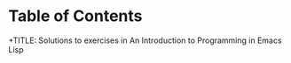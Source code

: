 
# Table of Contents



+TITLE: Solutions to exercises in An Introduction to Programming in Emacs Lisp

